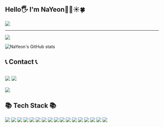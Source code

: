 ## Hello🖐 I'm NaYeon🌱🐣☀️🍀

<img src="https://capsule-render.vercel.app/api?type=waving&color=timeGradient&height=300&section=header&text=Welcome%20to%20NaYeon's%20GitHub%20👋&animation=twinkling&fontSize=52" />

---

<a href="https://github.com/qkrskdusdlqslek"><img src="https://hits.seeyoufarm.com/api/count/incr/badge.svg?url=https%3A%2F%2Fgithub.com%2Fqkrskdusdlqslek&count_bg=%23DD2476&title_bg=%23000000&icon=github.svg&icon_color=%23DD2476&title=GitHub&edge_flat=false"/></a>

![NaYeon's GitHub stats](https://github-readme-stats.vercel.app/api?username=qkrskdusdlqslek&show_icons=true&theme=radical)





📞 Contact 📞
---
<a href="https://www.naver.com/"><img src="https://hits.seeyoufarm.com/api/count/incr/badge.svg?url=https%3A%2F%2Fwww.naver.com&count_bg=%23DF3B68&title_bg=%23000000&icon=gmail.svg&icon_color=%23F71F63&title=qkrskdus7979%40naver.com&edge_flat=false"/></a>              <a href="https://hits.seeyoufarm.com"><img src="https://hits.seeyoufarm.com/api/count/incr/badge.svg?url=https%3A%2F%2Fwww.instagram.com%2Fikitepark%2F&count_bg=%23FF0671&title_bg=%23000000&icon=instagram.svg&icon_color=%23FF0671&title=hits&edge_flat=true"/></a>
---

<div align = "left">
  <a href="https://github.com/anuraghazra/github-readme-stats">
    <img align="center" src="https://github-readme-stats.vercel.app/api/top-langs?username=qkrskdusdlqslek&layout=compact&langs_count=10&bg_color=45,dd5e89,f7bb97&title_color=ffffff&text_color=ffffff&hide_border=False" />
  </a>
</div>


📚 Tech Stack 📚
---
<img src="https://img.shields.io/badge/Python-F7DF1E?style=for-the-badge&logo=Python&logoColor=black"/> <img src="https://img.shields.io/badge/C-F2A300?style=for-the-badge&logo=C&logoColor=black"/>  <img src="https://img.shields.io/badge/C++(CPP)-0060F2?style=for-the-badge&logo=C++&logoColor=black"/> <img src="https://img.shields.io/badge/CSharp-669C4D?style=for-the-badge&logo=&logoColor="/>   <img src="https://img.shields.io/badge/Database-F20055?style=for-the-badge&logo=&logoColor="/> <img src="https://img.shields.io/badge/Algorithm-C4B4E8?style=for-the-badge&logo=the algorithms&logoColor=black"/> <img src="https://img.shields.io/badge/WPF-E8B4B4?style=for-the-badge&logo=&logoColor="/> <img src="https://img.shields.io/badge/Network-Programming-B4C7E8?style=for-the-badge&logo=&logoColor="/> <img src="https://img.shields.io/badge/openhardware-platforms-634141?style=for-the-badge&logo=&logoColor="/> <img src="https://img.shields.io/badge/Visual Studio 2022-9A31DE?style=for-the-badge&logo=&logoColor="/>  <img src="https://img.shields.io/badge/SQL Server Management Studio 20-17930A?style=for-the-badge&logo=&logoColor="/>   <img src="https://img.shields.io/badge/Qt Designer-6FDA64?style=for-the-badge&logo=Qt&logoColor=black"/>  <img src="https://img.shields.io/badge/HTML-F46767?style=for-the-badge&logo=&logoColor="/>  <img src="https://img.shields.io/badge/ASP.NET-7D0096?style=for-the-badge&logo=&logoColor="/>  <img src="https://img.shields.io/badge/Raspberry Pi-961F00?style=for-the-badge&logo=Raspberry Pi&logoColor=black"/>  <img src="https://img.shields.io/badge/PuTTY-FF0071?style=for-the-badge&logo=&logoColor="/>  <img src="https://img.shields.io/badge/RealVNC Viewer-0083FF?style=for-the-badge&logo=&logoColor="/>    




<!--
**qkrskdusdlqslek/qkrskdusdlqslek** is a ✨ _special_ ✨ repository because its `README.md` (this file) appears on your GitHub profile.

Here are some ideas to get you started:

- 🔭 I’m currently working on ...
- 🌱 I’m currently learning ...
- 👯 I’m looking to collaborate on ...
- 🤔 I’m looking for help with ...
- 💬 Ask me about ...
- 📫 How to reach me: ...
- 😄 Pronouns: ...
- ⚡ Fun fact: ...
-->
